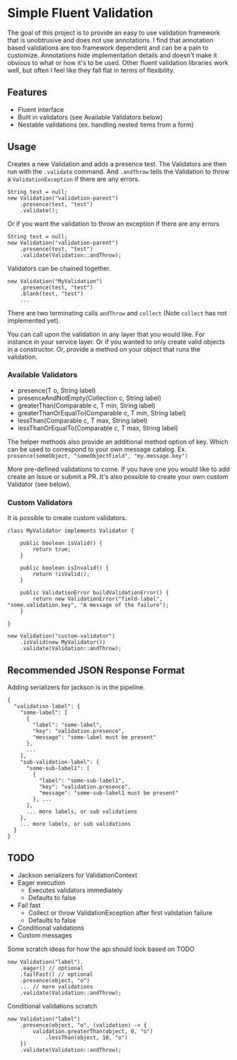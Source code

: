 # Simple Fluent Validation

The goal of this project is to provide an easy to use validation framework that is unobtrusive and does not use annotations.
I find that annotation based validations are too framework dependent and can be a pain to customize. Annotations hide implementation details and doesn't make it obvious to what or how it's to be used. Other fluent validation libraries work well, but often I feel like they fall flat in terms of flexibility.

## Features

* Fluent interface
* Built in validators (see Available Validators below)
* Nestable validations (ex. handling nested items from a form)

## Usage

Creates a new Validation and adds a presence test. The Validators are then run with the `.validate` command. And `.andThrow` tells the Validation to throw a `ValidationException` if there are any errors.
```
String test = null;
new Validation("validation-parent")
    .presence(test, "test")
    .validate();
```
Or if you want the validation to throw an exception if there are any errors
```
String test = null;
new Validation("validation-parent")
    .presence(test, "test")
    .validate(Validation::andThrow);
```

Validators can be chained together. 
```
new Validation("MyValidation")
    .presence(test, "test")
    .blank(test, "test")
    ...
```

There are two terminating calls `andThrow` and `collect` (Note `collect` has not implemented yet).

You can call upon the validation in any layer that you would like. For instance in your service layer. Or if you wanted to only create valid objects in a constructor. Or, provide a method on your object that runs the validation.

### Available Validators

* presence(T o, String label)
* presenceAndNotEmpty(Collection c, String label)
* greaterThan(Comparable<T> c, T min, String label)
* greaterThanOrEqualTo(Comparable<T> c, T min, String label)
* lessThan(Comparable<T> c, T max, String label)
* lessThanOrEqualTo(Comparable<T> c, T max, String label)

The helper methods also provide an additional method option of key. Which can be used to correspond to your own message catalog.
Ex. `presence(someObject, "someObjectField", "my.message.key")`

More pre-defined validations to come. If you have one you would like to add create an Issue or submit a PR.
It's also possible to create your own custom Validator (see below).

### Custom Validators

It is possible to create custom validators.

```
class MyValidator implements Validator {

    public boolean isValid() {
        return true;
    }
    
    public boolean isInvalid() {
        return !isValid();
    }
    
    public ValidationError buildValidationError() {
        return new ValidationError("field-label", "some.validation.key", "A message of the failure");
    }

}
```

```
new Validation("custom-validator")
    .isValid(new MyValidator())
    .validate(Validation::andThrow);
```

## Recommended JSON Response Format

Adding serializers for jackson is in the pipeline.

```
{
  "validation-label": {
    "some-label": [
      {
        "label": "some-label",
        "key": "validation.presence",
        "message": "some-label must be present"
      },
      ...
    ],
    "sub-validation-label": {
      "some-sub-label1": [
        {
          "label": "some-sub-label1",
          "key": "validation.presence",
          "message": "some-sub-label1 must be present"
        }, ...
      ],
      ... more labels, or sub validations
    },
    ... more labels, or sub validations
  }
}
```

## TODO

* Jackson serializers for ValidationContext
* Eager execution
    * Executes validators immediately
    * Defaults to false
* Fail fast
    * Collect or throw ValidationException after first validation failure
    * Defaults to false
* Conditional validations
* Custom messages

Some scratch ideas for how the api should look based on TODO
```
new Validation("label").
    .eager() // optional
    .failFast() // optional
    .presence(object, "o")
    ... // more validations
    .validate(Validation::andThrow);
```

Conditional validations scratch
```
new Validation("label")
    .presence(object, "o", (validation) -> {
        validation.greaterThan(object, 0, "o")
            .lessThan(object, 10, "o")
    })
    .validate(Validation::andThrow);
```

